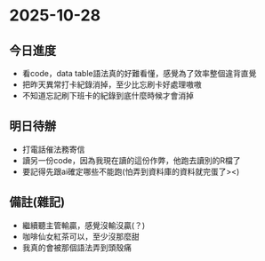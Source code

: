 # 2025-10-28

## 今日進度
- 看code，data table語法真的好難看懂，感覺為了效率整個違背直覺
- 把昨天異常打卡紀錄消掉，至少比忘刷卡好處理嗷嗷
- 不知道忘記刷下班卡的紀錄到底什麼時候才會消掉

## 明日待辦
- 打電話催法務寄信
- 讀另一份code，因為我現在讀的這份作弊，他跑去讀別的R檔了
- 要記得先跟ai確定哪些不能跑(怕弄到資料庫的資料就完蛋了><)

## 備註(雜記)
- 繼續聽主管輸贏，感覺沒輸沒贏(？)
- 咖啡仙女紅茶可以，至少沒那麼甜
- 我真的會被那個語法弄到頭殼痛
